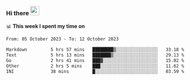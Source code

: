 ### Hi there <a href="https://www.gautamkrishnar.com/"><img src="https://media.giphy.com/media/hvRJCLFzcasrR4ia7z/giphy.gif" width="25px"></a>

📊 **This week I spent my time on**

<!--START_SECTION:waka-->

```txt
From: 05 October 2023 - To: 12 October 2023

Markdown         5 hrs 57 mins   ████████▒░░░░░░░░░░░░░░░░   33.18 %
Text             5 hrs 13 mins   ███████▒░░░░░░░░░░░░░░░░░   29.13 %
Go               2 hrs 41 mins   ███▓░░░░░░░░░░░░░░░░░░░░░   15.02 %
Other            2 hrs 5 mins    ███░░░░░░░░░░░░░░░░░░░░░░   11.62 %
INI              38 mins         █░░░░░░░░░░░░░░░░░░░░░░░░   03.59 %
```

<!--END_SECTION:waka-->
